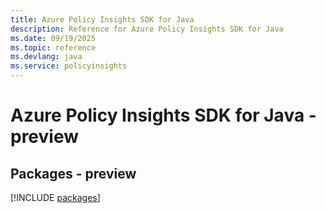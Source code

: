 ```yaml
---
title: Azure Policy Insights SDK for Java
description: Reference for Azure Policy Insights SDK for Java
ms.date: 09/19/2025
ms.topic: reference
ms.devlang: java
ms.service: policyinsights
---
```

# Azure Policy Insights SDK for Java - preview
## Packages - preview
[!INCLUDE [packages](policy-insights-index.md)]